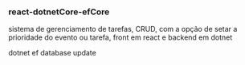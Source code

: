 ### react-dotnetCore-efCore

sistema de gerenciamento de tarefas, CRUD, com a opção de setar a prioridade do evento ou tarefa, front em react e backend em dotnet


dotnet ef database update